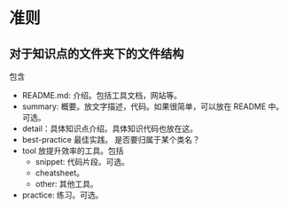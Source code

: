 # 准则
## 对于知识点的文件夹下的文件结构
包含
* README.md: 介绍。包括工具文档，网站等。
* summary: 概要。放文字描述，代码。如果很简单，可以放在 README 中。可选。
* detail：具体知识点介绍。具体知识代码也放在这。
* best-practice 最佳实践。 是否要归属于某个类名？
* tool 放提升效率的工具。包括
  * snippet: 代码片段。可选。
  * cheatsheet。
  * other: 其他工具。
* practice: 练习。可选。
